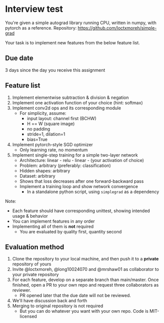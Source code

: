 # Interview test
You're given a simple autograd library running CPU, written in numpy, with
pytorch as a reference.
Repository: https://github.com/loctxmoreh/simple-grad

Your task is to implement new features from the below feature list. 

## Due date 
3 days since the day you receive this assignment

## Feature list
1. Implement elementwise subtraction & division & negation
2. Implement one activation function of your choice (hint: softmax)
3. Implement conv2d ops and its corresponding module
    * For simplicity, assume:
        * input layout: channel first (BCHW)
        * H == W (square image)
        * no padding
        * stride=1, dilation=1
        * bias=True
4. Implement pytorch-style SGD optimizer
    * Only learning rate, no momentum
5. Implement single-step training for a simple two-layer network
    * Architecture: linear - relu - linear - (your activation of choice)
    * Problem: arbitrary (preferably: classification)
    * Hidden shapes: arbitrary 
    * Dataset: arbitrary
    * Shows that loss decreases after one forward-backward pass
    * Implement a training loop and show network convergence
        * In a standalone python script, using `simplegrad` as a dependency

Note: 
* Each feature should have corresponding unittest, showing intended usage &
  behavior 
* You can implement features in any order
* Implementing all of them is **not** required
    * You are evaluated by quality first, quantity second

## Evaluation method
1. Clone the repository to your local machine, and then push it to a
   **private** repository of yours
2. Invite @loctxmoreh, @long10024070 and @mrshaw01 as collaborator to your
   private repository
3. For each feature, develop on a separate branch than main/master. Once
   finished, open a PR to your own repo and request three collaborators as
   reviewer.
    * PR opened later that the due date will not be reviewed.
4. We'll have discussion back and forth
5. Merging to original repository is not required
    * But you can do whatever you want with your own repo. Code is MIT-licensed 

